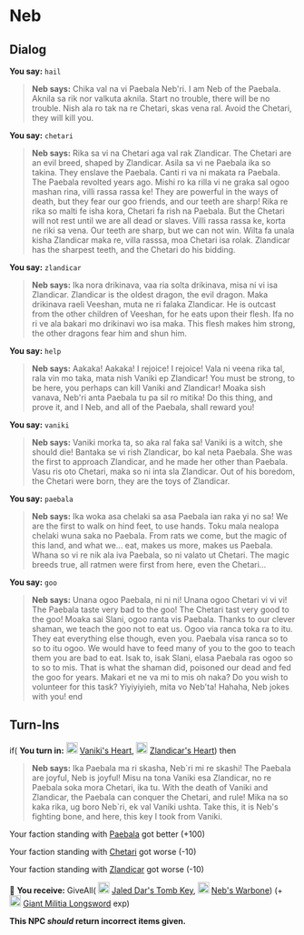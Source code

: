 # Neb
## Dialog

**You say:** `hail`



>**Neb says:** Chika val na vi Paebala Neb'ri. I am Neb of the Paebala. Aknila sa rik nor valkuta aknila. Start no trouble, there will be no trouble. Nish ala ro tak na re Chetari, skas vena ral. Avoid the Chetari, they will kill you.

**You say:** `chetari`



>**Neb says:** Rika sa vi na Chetari aga val rak Zlandicar. The Chetari are an evil breed, shaped by Zlandicar. Asila sa vi ne Paebala ika so takina. They enslave the Paebala. Canti ri va ni makata ra Paebala. The Paebala revolted years ago. Mishi ro ka rilla vi ne graka sal ogoo mashan rina, villi rassa rassa ke! They are powerful in the ways of death, but they fear our goo friends, and our teeth are sharp! Rika re rika so malti fe isha kora, Chetari fa rish na Paebala. But the Chetari will not rest until we are all dead or slaves. Villi rassa rassa ke, korta ne riki sa vena. Our teeth are sharp, but we can not win. Wilta fa unala kisha Zlandicar maka re, villa rasssa, moa Chetari isa rolak. Zlandicar has the sharpest teeth, and the Chetari do his bidding.

**You say:** `zlandicar`



>**Neb says:** Ika nora drikinava, vaa ria solta drikinava, misa ni vi isa Zlandicar. Zlandicar is the oldest dragon, the evil dragon. Maka drikinava raeli Veeshan, muta ne ri falaka Zlandicar. He is outcast from the other children of Veeshan, for he eats upon their flesh. Ifa no ri ve ala bakari mo drikinavi wo isa maka. This flesh makes him strong, the other dragons fear him and shun him.

**You say:** `help`



>**Neb says:** Aakaka! Aakaka! I rejoice! I rejoice! Vala ni veena rika tal, rala vin mo taka, mata nish Vaniki ep Zlandicar! You must be strong, to be here, you perhaps can kill Vaniki and Zlandicar! Moaka sish vanava, Neb'ri anta Paebala tu pa sil ro mitika! Do this thing, and prove it, and I Neb, and all of the Paebala, shall reward you!

**You say:** `vaniki`



>**Neb says:** Vaniki morka ta, so aka ral faka sa! Vaniki is a witch, she should die! Bantaka se vi rish Zlandicar, bo kal neta Paebala. She was the first to approach Zlandicar, and he made her other than Paebala. Vasu ris oto Chetari, maka so ni inta sla Zlandicar. Out of his boredom, the Chetari were born, they are the toys of Zlandicar.

**You say:** `paebala`



>**Neb says:** Ika woka asa chelaki sa asa Paebala ian raka yi no sa! We are the first to walk on hind feet, to use hands. Toku mala nealopa chelaki wuna saka no Paebala. From rats we come, but the magic of this land, and what we... eat, makes us more, makes us Paebala. Whana so vi re nik ala iva Paebala, so ni valato ut Chetari. The magic breeds true, all ratmen were first from here, even the Chetari...

**You say:** `goo`



>**Neb says:** Unana ogoo Paebala, ni ni ni! Unana ogoo Chetari vi vi vi! The Paebala taste very bad to the goo! The Chetari tast very good to the goo! Moaka sai Slani, ogoo ranta vis Paebala. Thanks to our clever shaman, we teach the goo not to eat us. Ogoo via ranca toka ra to itu. They eat everything else though, even you. Paebala visa ranca so to so to itu ogoo. We would have to feed many of you to the goo to teach them you are bad to eat. Isak to, isak Slani, elasa Paebala ras ogoo so to so to mis. That is what the shaman did, poisoned our dead and fed the goo for years. Makari et ne va mi to mis oh naka? Do you wish to volunteer for this task? Yiyiyiyieh, mita vo Neb'ta! Hahaha, Neb jokes with you!
end

## Turn-Ins





if( **You turn in:** <img style="background:url(/static/icons/blank_slot.gif);width:20px;height:20px;" src="/static/icons/item_1003.png" alt="" /> <a
                                href="/item/26033" data-url="26033" class="tooltip-link link">Vaniki's Heart</a>, <img style="background:url(/static/icons/blank_slot.gif);width:20px;height:20px;" src="/static/icons/item_1003.png" alt="" /> <a
                                href="/item/26009" data-url="26009" class="tooltip-link link">Zlandicar's Heart</a>) then


>**Neb says:** Ika Paebala ma ri skasha, Neb\`ri mi re skashi! The Paebala are joyful, Neb is joyful! Misu na tona Vaniki esa Zlandicar, no re Paebala soka mora Chetari, ika tu. With the death of Vaniki and Zlandicar, the Paebala can conquer the Chetari, and rule! Mika na so kaka rika, ug boro Neb\`ri, ek val Vaniki ushta. Take this, it is Neb's fighting bone, and here, this key I took from Vaniki.


Your faction standing with [Paebala](/faction/463) got better (<span class='text-success'>+100</span>)


Your faction standing with [Chetari](/faction/462) got worse (<span class='text-danger'>-10</span>)


Your faction standing with [Zlandicar](/faction/464) got worse (<span class='text-danger'>-10</span>)


 &#127873; **You receive:** GiveAll( <img style="background:url(/static/icons/blank_slot.gif);width:20px;height:20px;" src="/static/icons/item_1081.png" alt="" /> <a
                                href="/item/28060" data-url="28060" class="tooltip-link link">Jaled Dar's Tomb Key</a>, <img style="background:url(/static/icons/blank_slot.gif);width:20px;height:20px;" src="/static/icons/item_738.png" alt="" /> <a
                                href="/item/26040" data-url="26040" class="tooltip-link link">Neb's Warbone</a>) (+ <img style="background:url(/static/icons/blank_slot.gif);width:20px;height:20px;" src="/static/icons/item_603.png" alt="" /> <a
                                href="/item/25000" data-url="25000" class="tooltip-link link">Giant Militia Longsword</a> exp)

 

**This NPC *should* return incorrect items given.**
